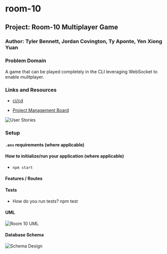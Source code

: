 # room-10

## Project: Room-10 Multiplayer Game

### Author: Tyler Bennett, Jordan Covington, Ty Aponte, Yen Xiong Yuan

### Problem Domain  

A game that can be played completely in the CLI leveraging WebSocket to enable mulitplayer.

### Links and Resources

- [ci/cd](https://github.com/Team-Room-10/room-10/actions/new)
<!-- - [back-end server deployed]() -->
- [Project Management Board](https://trello.com/b/KYO7ODfy/development-for-room-10)

![User Stories](../room-10/Screenshot%202023-03-10%20175342.png)

### Setup

#### `.env` requirements (where applicable)


#### How to initialize/run your application (where applicable)

- `npm start`

#### Features / Routes

#### Tests

- How do you run tests? npm test

#### UML

![Room 10 UML](../room-10/assets/room-10-uml.png)

#### Database Schema

![Schema Design](../room-10/assets/room-10-schema.png)
